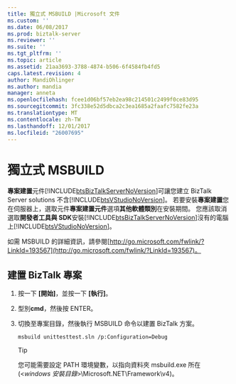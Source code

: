```yaml
---
title: 獨立式 MSBUILD |Microsoft 文件
ms.custom: ''
ms.date: 06/08/2017
ms.prod: biztalk-server
ms.reviewer: ''
ms.suite: ''
ms.tgt_pltfrm: ''
ms.topic: article
ms.assetid: 21aa3693-3788-4874-b506-6f4584fb4fd5
caps.latest.revision: 4
author: MandiOhlinger
ms.author: mandia
manager: anneta
ms.openlocfilehash: fcee1d06bf57eb2ea98c214501c2499f0ce83d95
ms.sourcegitcommit: 3fc338e52d5dbca2c3ea1685a2faafc7582fe23a
ms.translationtype: MT
ms.contentlocale: zh-TW
ms.lasthandoff: 12/01/2017
ms.locfileid: "26007695"
---
```

# <a name="standalone-msbuild"></a>獨立式 MSBUILD
**專案建置**元件[!INCLUDE[btsBizTalkServerNoVersion](../includes/btsbiztalkservernoversion-md.md)]可讓您建立 BizTalk Server solutions 不含[!INCLUDE[btsVStudioNoVersion](../includes/btsvstudionoversion-md.md)]。 若要安裝**專案建置**您在伺服器上，選取元件**專案建置元件**選項**其他軟體類別**在安裝期間。 您應該取消選取**開發者工具與 SDK**安裝[!INCLUDE[btsBizTalkServerNoVersion](../includes/btsbiztalkservernoversion-md.md)]沒有的電腦上[!INCLUDE[btsVStudioNoVersion](../includes/btsvstudionoversion-md.md)]。  
  
 如需 MSBUILD 的詳細資訊，請參閱[http://go.microsoft.com/fwlink/?LinkId=193567](http://go.microsoft.com/fwlink/?LinkId=193567)。  
  
## <a name="to-build-a-biztalk-project"></a>建置 BizTalk 專案  
  
1.  按一下 **[開始]**，並按一下 **[執行]**。  
  
2.  型別**cmd**，然後按 ENTER。  
  
3.  切換至專案目錄，然後執行 MSBUILD 命令以建置 BizTalk 方案。  
  
    ```  
    msbuild unittesttest.sln /p:Configuration=Debug  
    ```  
  
    > [!TIP]
    >  您可能需要設定 PATH 環境變數，以指向資料夾 msbuild.exe 所在 (\<*windows 安裝目錄*\>\Microsoft.NET\Framework\v4)。